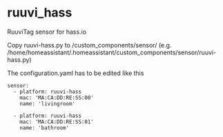 # ruuvi_hass
RuuviTag sensor for hass.io

Copy ruuvi-hass.py to <config folder>/custom_components/sensor/ (e.g. /home/homeassistant/.homeassistant/custom_components/sensor/ruuvi-hass.py)

The configuration.yaml has to be edited like this
```
sensor:
  - platform: ruuvi-hass
    mac: 'MA:CA:DD:RE:SS:00'
    name: 'livingroom'
    
  - platform: ruuvi-hass
    mac: 'MA:CA:DD:RE:SS:01'
    name: 'bathroom'
```
